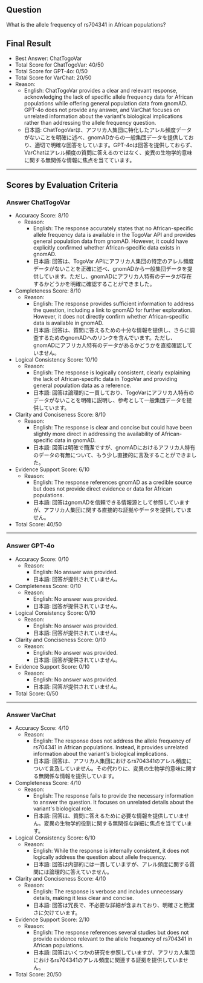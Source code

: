 ## Question

What is the allele frequency of rs704341 in African populations?

## Final Result

- Best Answer: ChatTogoVar
- Total Score for ChatTogoVar: 40/50
- Total Score for GPT-4o: 0/50
- Total Score for VarChat: 20/50
- Reason:
  - English: ChatTogoVar provides a clear and relevant response, acknowledging the lack of specific allele frequency data for African populations while offering general population data from gnomAD. GPT-4o does not provide any answer, and VarChat focuses on unrelated information about the variant's biological implications rather than addressing the allele frequency question.
  - 日本語: ChatTogoVarは、アフリカ人集団に特化したアレル頻度データがないことを明確に述べ、gnomADからの一般集団データを提供しており、適切で明確な回答をしています。GPT-4oは回答を提供しておらず、VarChatはアレル頻度の質問に答えるのではなく、変異の生物学的意味に関する無関係な情報に焦点を当てています。

---

## Scores by Evaluation Criteria

### Answer ChatTogoVar
- Accuracy Score: 8/10
  - Reason: 
    - English: The response accurately states that no African-specific allele frequency data is available in the TogoVar API and provides general population data from gnomAD. However, it could have explicitly confirmed whether African-specific data exists in gnomAD.
    - 日本語: 回答は、TogoVar APIにアフリカ人集団の特定のアレル頻度データがないことを正確に述べ、gnomADから一般集団データを提供しています。ただし、gnomADにアフリカ人特有のデータが存在するかどうかを明確に確認することができました。
- Completeness Score: 8/10
  - Reason: 
    - English: The response provides sufficient information to address the question, including a link to gnomAD for further exploration. However, it does not directly confirm whether African-specific data is available in gnomAD.
    - 日本語: 回答は、質問に答えるための十分な情報を提供し、さらに調査するためのgnomADへのリンクを含んでいます。ただし、gnomADにアフリカ人特有のデータがあるかどうかを直接確認していません。
- Logical Consistency Score: 10/10
  - Reason: 
    - English: The response is logically consistent, clearly explaining the lack of African-specific data in TogoVar and providing general population data as a reference.
    - 日本語: 回答は論理的に一貫しており、TogoVarにアフリカ人特有のデータがないことを明確に説明し、参考として一般集団データを提供しています。
- Clarity and Conciseness Score: 8/10
  - Reason: 
    - English: The response is clear and concise but could have been slightly more direct in addressing the availability of African-specific data in gnomAD.
    - 日本語: 回答は明確で簡潔ですが、gnomADにおけるアフリカ人特有のデータの有無について、もう少し直接的に言及することができました。
- Evidence Support Score: 6/10
  - Reason: 
    - English: The response references gnomAD as a credible source but does not provide direct evidence or data for African populations.
    - 日本語: 回答はgnomADを信頼できる情報源として参照していますが、アフリカ人集団に関する直接的な証拠やデータを提供していません。
- Total Score: 40/50

---

### Answer GPT-4o
- Accuracy Score: 0/10
  - Reason: 
    - English: No answer was provided.
    - 日本語: 回答が提供されていません。
- Completeness Score: 0/10
  - Reason: 
    - English: No answer was provided.
    - 日本語: 回答が提供されていません。
- Logical Consistency Score: 0/10
  - Reason: 
    - English: No answer was provided.
    - 日本語: 回答が提供されていません。
- Clarity and Conciseness Score: 0/10
  - Reason: 
    - English: No answer was provided.
    - 日本語: 回答が提供されていません。
- Evidence Support Score: 0/10
  - Reason: 
    - English: No answer was provided.
    - 日本語: 回答が提供されていません。
- Total Score: 0/50

---

### Answer VarChat
- Accuracy Score: 4/10
  - Reason: 
    - English: The response does not address the allele frequency of rs704341 in African populations. Instead, it provides unrelated information about the variant's biological implications.
    - 日本語: 回答は、アフリカ人集団におけるrs704341のアレル頻度について言及していません。その代わりに、変異の生物学的意味に関する無関係な情報を提供しています。
- Completeness Score: 4/10
  - Reason: 
    - English: The response fails to provide the necessary information to answer the question. It focuses on unrelated details about the variant's biological role.
    - 日本語: 回答は、質問に答えるために必要な情報を提供していません。変異の生物学的役割に関する無関係な詳細に焦点を当てています。
- Logical Consistency Score: 6/10
  - Reason: 
    - English: While the response is internally consistent, it does not logically address the question about allele frequency.
    - 日本語: 回答は内部的には一貫していますが、アレル頻度に関する質問には論理的に答えていません。
- Clarity and Conciseness Score: 4/10
  - Reason: 
    - English: The response is verbose and includes unnecessary details, making it less clear and concise.
    - 日本語: 回答は冗長で、不必要な詳細が含まれており、明確さと簡潔さに欠けています。
- Evidence Support Score: 2/10
  - Reason: 
    - English: The response references several studies but does not provide evidence relevant to the allele frequency of rs704341 in African populations.
    - 日本語: 回答はいくつかの研究を参照していますが、アフリカ人集団におけるrs704341のアレル頻度に関連する証拠を提供していません。
- Total Score: 20/50